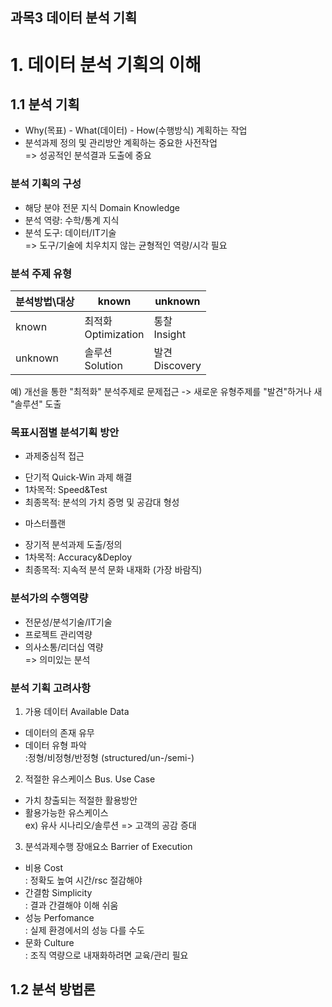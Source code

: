 과목3 데이터 분석 기획
---
# 1. 데이터 분석 기획의 이해

## 1.1 분석 기획  
+ Why(목표) - What(데이터) - How(수행방식) 계획하는 작업   
+ 분석과제 정의 및 관리방안 계획하는 중요한 사전작업  
=> 성공적인 분석결과 도출에 중요

### 분석 기획의 구성
+ 해당 분야 전문 지식 Domain Knowledge
+ 분석 역량: 수학/통계 지식
+ 분석 도구: 데이터/IT기술  
=> 도구/기술에 치우치지 않는 균형적인 역량/시각 필요

### 분석 주제 유형
|분석방법\대상 | known                | unknown           |
|---       |---                    | ---               |
|known     |최적화 <br> Optimization|통찰 <br> Insight    |
|unknown   |솔루션 <br> Solution    |발견 <br> Discovery  |

예) 개선을 통한 "최적화" 분석주제로 문제접근 -> 새로운 유형주제를 "발견"하거나 새 "솔루션" 도출

### 목표시점별 분석기획 방안
+ 과제중심적 접근
 - 단기적 Quick-Win 과제 해결
 - 1차목적: Speed&Test 
 - 최종목적: 분석의 가치 증명 및 공감대 형성
+ 마스터플랜
 - 장기적 분석과제 도출/정의
 - 1차목적: Accuracy&Deploy
 - 최종목적: 지속적 분석 문화 내재화 (가장 바람직)

### 분석가의 수행역량
+ 전문성/분석기술/IT기술
+ 프로젝트 관리역량
+ 의사소통/리더십 역량  
=> 의미있는 분석

### 분석 기획 고려사항
1) 가용 데이터 Available Data  
- 데이터의 존재 유무 
- 데이터 유형 파악  
:정형/비정형/반정형 (structured/un-/semi-)
2) 적절한 유스케이스 Bus. Use Case
- 가치 창출되는 적절한 활용방안
- 활용가능한 유스케이스  
ex) 유사 시나리오/솔루션 => 고객의 공감 증대
3) 분석과제수행 장애요소 Barrier of Execution
- 비용 Cost  
: 정확도 높여 시간/rsc 절감해야
- 간결함 Simplicity  
: 결과 간결해야 이해 쉬움
- 성능 Perfomance  
: 실제 환경에서의 성능 다를 수도
- 문화 Culture  
: 조직 역량으로 내재화하려면 교육/관리 필요

## 1.2 분석 방법론
